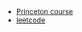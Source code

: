 - [Princeton course](https://algs4.cs.princeton.edu/12oop/)
- [leetcode](https://leetcode.com/studyplan/top-interview-150/) 
